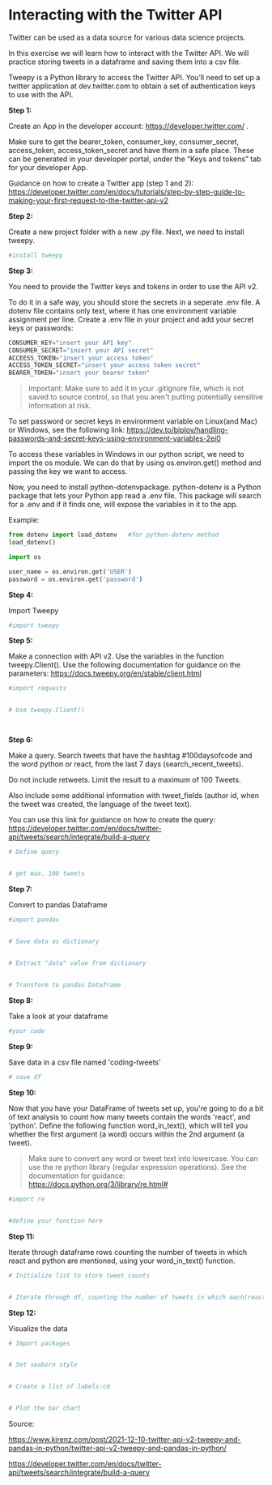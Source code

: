 # Interacting with the Twitter API

Twitter can be used as a data source for various data science projects.

In this exercise we will learn how to interact with the Twitter API. We will practice storing tweets in a dataframe and saving them into a csv file.

Tweepy is a Python library to access the Twitter API. You’ll need to set up a twitter application at dev.twitter.com to obtain a set of authentication keys to use with the API. 

**Step 1:** 

Create an App in the developer account: https://developer.twitter.com/ . 

Make sure to get the bearer_token, consumer_key, consumer_secret, access_token, access_token_secret and have them in a safe place.
These can be generated in your developer portal, under the “Keys and tokens” tab for your developer App.

Guidance on how to create a Twitter app (step 1 and 2): https://developer.twitter.com/en/docs/tutorials/step-by-step-guide-to-making-your-first-request-to-the-twitter-api-v2

**Step 2:** 

Create a new project folder with a new .py file. 
Next, we need to install tweepy.


```python
#install tweepy
```

**Step 3:** 

You need to provide the Twitter keys and tokens in order to use the API v2.

To do it in a safe way, you should store the secrets in a seperate .env file.
A dotenv file contains only text, where it has one environment variable assignment per line.
Create a .env file in your project and add your secret keys or passwords: 

```py
CONSUMER_KEY="insert your API key"
CONSUMER_SECRET="insert your API secret"
ACCEESS_TOKEN="insert your access token"
ACCESS_TOKEN_SECRET="insert your access token secret"
BEARER_TOKEN="insert your bearer token"
```

>Important: Make sure to add it in your .gitignore file, which is not saved to source control, so that you aren't putting potentially sensitive information at risk. 

To set password or secret keys in environment variable on Linux(and Mac) or Windows, see the following link: https://dev.to/biplov/handling-passwords-and-secret-keys-using-environment-variables-2ei0


To access these variables in Windows in our python script, we need to import the os module.
We can do that by using os.environ.get() method and passing the key we want to access.

Now, you need to install python-dotenvpackage. python-dotenv is a Python package that lets your Python app read a .env file. This package will search for a .env and if it finds one, will expose the variables in it to the app.

Example:

```py
from dotenv import load_dotenv   #for python-dotenv method
load_dotenv()                    

import os 

user_name = os.environ.get('USER')
password = os.environ.get('password')
```

**Step 4:** 

Import Tweepy


```python
#import tweepy
```

**Step 5:** 

Make a connection with API v2. Use the variables in the function tweepy.Client(). Use the following documentation for guidance on the parameters: https://docs.tweepy.org/en/stable/client.html


```python
#import requests


# Use tweepy.Client()




```

**Step 6:** 

Make a query. Search tweets that have the hashtag #100daysofcode and the word python or react, from the last 7 days (search_recent_tweets). 

Do not include retweets. Limit the result to a maximum of 100 Tweets.

Also include some additional information with tweet_fields (author id, when the tweet was created, the language of the tweet text).

You can use this link for guidance on how to create the query: https://developer.twitter.com/en/docs/twitter-api/tweets/search/integrate/build-a-query


```python
# Define query


# get max. 100 tweets


```

**Step 7:** 

Convert to pandas Dataframe


```python
#import pandas


# Save data as dictionary


# Extract "data" value from dictionary
 

# Transform to pandas Dataframe


```

**Step 8:** 

Take a look at your dataframe


```python
#your code
```

**Step 9:**

Save data in a csv file named 'coding-tweets'


```python
# save df

```

**Step 10:** 

Now that you have your DataFrame of tweets set up, you're going to do a bit of text analysis to count how many tweets contain the words 'react', and 'python'. Define the following function word_in_text(), which will tell you whether the first argument (a word) occurs within the 2nd argument (a tweet). 

>Make sure to convert any word or tweet text into lowercase.
>You can use the re python library (regular expression operations). See the documentation for guidance: https://docs.python.org/3/library/re.html#



```python
#import re


#define your function here


```

**Step 11:**

Iterate through dataframe rows counting the number of tweets in which react and python are mentioned, using your word_in_text() function.


```python
# Initialize list to store tweet counts


# Iterate through df, counting the number of tweets in which each(react and python) is mentioned.

```

**Step 12:** 

Visualize the data


```python
# Import packages


# Set seaborn style


# Create a list of labels:cd


# Plot the bar chart


```

Source: 

https://www.kirenz.com/post/2021-12-10-twitter-api-v2-tweepy-and-pandas-in-python/twitter-api-v2-tweepy-and-pandas-in-python/

https://developer.twitter.com/en/docs/twitter-api/tweets/search/integrate/build-a-query
